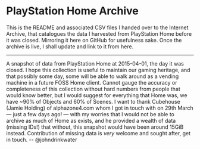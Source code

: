 # PlayStation Home Archive

This is the README and associated CSV files I handed over to the Internet
Archive, that catalogues the data I harvested from PlayStation Home before it
was closed. Mirroring it here on GitHub for usefulness sake. Once the archive
is live, I shall update and link to it from here.

----------

A snapshot of data from PlayStation Home at 2015-04-01, the day it was closed.
I hope this collection is useful to maintain our gaming heritage, and that
possibly some day, some will be able to walk around as a vending machine in a
future FOSS Home client.
Cannot gauge the accuracy or completeness of this collection without hard
numbers from people that would know better, but I would suggest for everything
that Home was, we have ~90% of Objects and 60% of Scenes. I want to thank
Cubehouse (Jamie Holding) of alphazone4.com whom I got in touch with on 29th
March — just a few days ago! — with my worries that I would not be able to archive
as much of Home as exists, and he provided a wealth of data (missing IDs!) that
without, this snapshot would have been around 15GiB instead.
Contribution of missing data is _very_ welcome and sought after, get in touch.
-- @johndrinkwater
